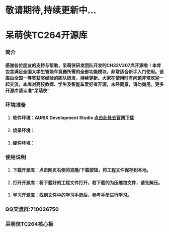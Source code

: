 # 敬请期待,持续更新中...
# 呆萌侠TC264开源库

### 简介
#### 感谢各位朋友的支持与帮助，呆萌侠研发团队开发的CH32V307库开源啦！本库包含满足全国大学生智能车竞赛所需的全部功能模块，非常适合新手入门使用。该库由全国一等奖获奖经验的团队研发，持续更新。大家在使用时有问题非常欢迎一起交流，本库对高校教师、学生及智能车爱好者开源，未经同意，请勿商用。更多开源库请认准“呆萌侠”

### 环境准备

1.  #### 软件环境：AURIX Development Studio [点击此处去官网下载](https://www.infineon.com/cms/en/product/promopages/aurix-development-studio/)
2.  #### 烧录环境：
3.  #### 硬件环境：

### 使用说明

1.  #### 下载开源库：点击网页右侧的克隆/下载按钮，将工程文件保存到本地。
2.  #### 打开开源库：将下载好的工程文件打开，若下载的为压缩包文件，请先解压。
3.  #### 学习开源库：找到文件中的学习手册后，参考手册进行学习。

### QQ交流群:710026750

### 呆萌侠TC264核心板
